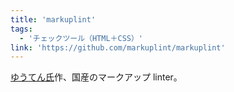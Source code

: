 ```yaml
---
title: 'markuplint'
tags:
  - 'チェックツール（HTML＋CSS）'
link: 'https://github.com/markuplint/markuplint'
---
```


[ゆうてん氏](https://twitter.com/cloud10designs)作、国産のマークアップ linter。
